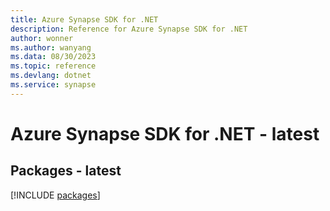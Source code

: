 ```yaml
---
title: Azure Synapse SDK for .NET
description: Reference for Azure Synapse SDK for .NET
author: wonner
ms.author: wanyang
ms.data: 08/30/2023
ms.topic: reference
ms.devlang: dotnet
ms.service: synapse
---
```

# Azure Synapse SDK for .NET - latest
## Packages - latest
[!INCLUDE [packages](synapse-index.md)]